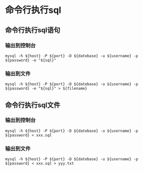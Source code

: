 # 命令行执行sql

## 命令行执行sql语句

### 输出到控制台

```shell
mysql -h ${host} -P ${port} -D ${datebase} -u ${username} -p ${password} -e "${sql}" 

```

### 输出到文件

```shell
mysql -h ${host} -P ${port} -D ${datebase} -u ${username} -p ${password} -e "${sql}" > ${filename}

```

## 命令行执行sql文件

### 输出到控制台

```shell
mysql -h ${host} -P ${port} -D ${datebase} -u ${username} -p ${password} < xxx.sql

```

### 输出到文件

```shell
mysql -h ${host} -P ${port} -D ${datebase} -u ${username} -p ${password} < xxx.sql > yyy.txt

```
